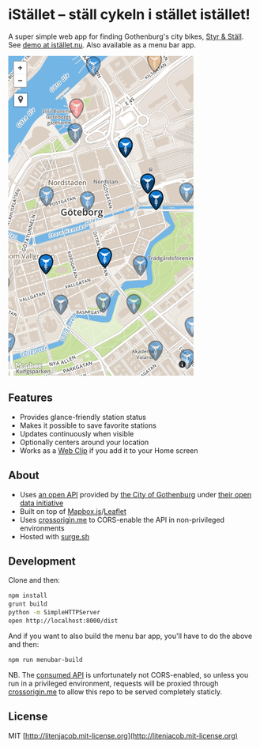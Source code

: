 # iStället – ställ cykeln i stället istället!

A super simple web app for finding Gothenburg's city bikes, [Styr & Ställ](http://goteborgbikes.se). See [demo at istället.nu](http://istället.nu). Also available as a menu bar app.

<a href="http://istället.nu"><img width="375" height="647" src="design/demo.png" alt="Demo screenshot"></a>

## Features

* Provides glance-friendly station status
* Makes it possible to save favorite stations
* Updates continuously when visible
* Optionally centers around your location
* Works as a [Web Clip](https://developer.apple.com/library/ios/documentation/AppleApplications/Reference/SafariWebContent/ConfiguringWebApplications/ConfiguringWebApplications.html#//apple_ref/doc/uid/TP40002051-CH3-SW4) if you add it to your Home screen

## About

* Uses [an open API](http://data.goteborg.se/StyrOchStall/v0.1/help/operations/StyrOchStall) provided by [the City of Gothenburg](https://www.goteborg.se) under [their open data initiative](http://data.goteborg.se/)
* Built on top of [Mapbox.js](https://www.mapbox.com/mapbox.js)/[Leaflet](http://leafletjs.com)
* Uses [crossorigin.me](http://crossorigin.me) to CORS-enable the API in non-privileged environments
* Hosted with [surge.sh](https://surge.sh)

## Development

Clone and then:

```bash
npm install
grunt build
python -m SimpleHTTPServer
open http://localhost:8000/dist
```

And if you want to also build the menu bar app, you'll have to do the above and then:

```bash
npm run menubar-build
```

NB. The [consumed API](http://data.goteborg.se/StyrOchStall/v0.1/help/operations/StyrOchStall) is unfortunately not CORS-enabled, so unless you run in a privileged environment, requests will be proxied through [crossorigin.me](http://crossorigin.me) to allow this repo to be served completely staticly.

## License

MIT [http://litenjacob.mit-license.org](http://litenjacob.mit-license.org)
